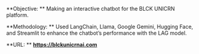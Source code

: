 **Objective: **
Making an interactive chatbot for the BLCK UNICRN platform.

**Methodology: **
Used LangChain, Llama, Google Gemini, Hugging Face, and Streamlit to enhance the chatbot’s performance with the LAG model.

**URL: **
**https://blckunicrnai.com**
